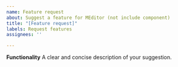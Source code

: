 ```yaml
---
name: Feature request
about: Suggest a feature for MEditor (not include component)
title: "[Feature request]"
labels: Request features
assignees: ''

---
```


**Functionality**
A clear and concise description of your suggestion.

